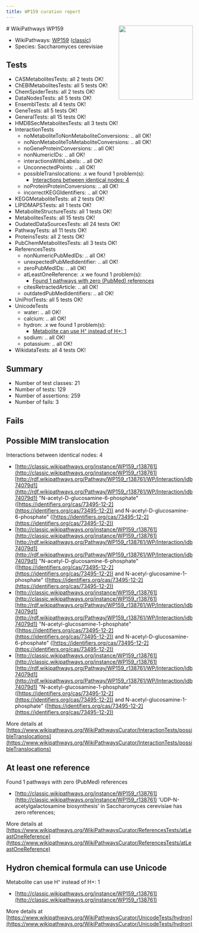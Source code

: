 ```yaml
---
title: WP159 curation report
---
```


<img style="float: right; width: 200px" src="https://upload.wikimedia.org/wikipedia/commons/thumb/8/83/Wplogo_with_text_500.png/640px-Wplogo_with_text_500.png" />
# WikiPathways WP159

* WikiPathways: [WP159](https://wikipathways.org/pathways/WP159) ([classic](https://classic.wikipathways.org/instance/WP159))
* Species: Saccharomyces cerevisiae
## Tests
* CASMetabolitesTests: all 2 tests OK!
* ChEBIMetabolitesTests: all 5 tests OK!
* ChemSpiderTests: all 2 tests OK!
* DataNodesTests: all 5 tests OK!
* EnsemblTests: all 4 tests OK!
* GeneTests: all 5 tests OK!
* GeneralTests: all 15 tests OK!
* HMDBSecMetabolitesTests: all 3 tests OK!
* InteractionTests
    * noMetaboliteToNonMetaboliteConversions: .. all OK!
    * noNonMetaboliteToMetaboliteConversions: .. all OK!
    * noGeneProteinConversions: .. all OK!
    * nonNumericIDs: .. all OK!
    * interactionsWithLabels: .. all OK!
    * UnconnectedPoints: .. all OK!
    * possibleTranslocations: .x we found 1 problem(s):
        * [Interactions between identical nodes: 4](#1c118209)
    * noProteinProteinConversions: .. all OK!
    * incorrectKEGGIdentifiers: .. all OK!
* KEGGMetaboliteTests: all 2 tests OK!
* LIPIDMAPSTests: all 1 tests OK!
* MetaboliteStructureTests: all 1 tests OK!
* MetabolitesTests: all 15 tests OK!
* OudatedDataSourcesTests: all 24 tests OK!
* PathwayTests: all 11 tests OK!
* ProteinsTests: all 2 tests OK!
* PubChemMetabolitesTests: all 3 tests OK!
* ReferencesTests
    * nonNumericPubMedIDs: .. all OK!
    * unexpectedPubMedIdentifier: .. all OK!
    * zeroPubMedIDs: .. all OK!
    * atLeastOneReference: .x we found 1 problem(s):
        * [Found 1 pathways with zero (PubMed) references](#d0a459f0)
    * citesRetractedArticle: .. all OK!
    * outdatedPubMedIdentifiers: .. all OK!
* UniProtTests: all 5 tests OK!
* UnicodeTests
    * water: .. all OK!
    * calcium: .. all OK!
    * hydron: .x we found 1 problem(s):
        * [Metabolite can use H⁺ instead of H+: 1](#484bab84)
    * sodium: .. all OK!
    * potassium: .. all OK!
* WikidataTests: all 4 tests OK!


## Summary

* Number of test classes: 21
* Number of tests: 129
* Number of assertions: 259
* Number of fails: 3

## Fails

<a name="1c118209" />

## Possible MIM translocation

Interactions between identical nodes: 4

* [http://classic.wikipathways.org/instance/WP159_r138761](http://classic.wikipathways.org/instance/WP159_r138761) [http://rdf.wikipathways.org/Pathway/WP159_r138761/WP/Interaction/idb74079d1](http://rdf.wikipathways.org/Pathway/WP159_r138761/WP/Interaction/idb74079d1) "N-acetyl-D-glucosamine-6-phosphate" ([https://identifiers.org/cas/73495-12-2](https://identifiers.org/cas/73495-12-2)) and 
N-acetyl-D-glucosamine-6-phosphate" ([https://identifiers.org/cas/73495-12-2](https://identifiers.org/cas/73495-12-2))
* [http://classic.wikipathways.org/instance/WP159_r138761](http://classic.wikipathways.org/instance/WP159_r138761) [http://rdf.wikipathways.org/Pathway/WP159_r138761/WP/Interaction/idb74079d1](http://rdf.wikipathways.org/Pathway/WP159_r138761/WP/Interaction/idb74079d1) "N-acetyl-D-glucosamine-6-phosphate" ([https://identifiers.org/cas/73495-12-2](https://identifiers.org/cas/73495-12-2)) and 
N-acetyl-glucosamine-1-phosphate" ([https://identifiers.org/cas/73495-12-2](https://identifiers.org/cas/73495-12-2))
* [http://classic.wikipathways.org/instance/WP159_r138761](http://classic.wikipathways.org/instance/WP159_r138761) [http://rdf.wikipathways.org/Pathway/WP159_r138761/WP/Interaction/idb74079d1](http://rdf.wikipathways.org/Pathway/WP159_r138761/WP/Interaction/idb74079d1) "N-acetyl-glucosamine-1-phosphate" ([https://identifiers.org/cas/73495-12-2](https://identifiers.org/cas/73495-12-2)) and 
N-acetyl-D-glucosamine-6-phosphate" ([https://identifiers.org/cas/73495-12-2](https://identifiers.org/cas/73495-12-2))
* [http://classic.wikipathways.org/instance/WP159_r138761](http://classic.wikipathways.org/instance/WP159_r138761) [http://rdf.wikipathways.org/Pathway/WP159_r138761/WP/Interaction/idb74079d1](http://rdf.wikipathways.org/Pathway/WP159_r138761/WP/Interaction/idb74079d1) "N-acetyl-glucosamine-1-phosphate" ([https://identifiers.org/cas/73495-12-2](https://identifiers.org/cas/73495-12-2)) and 
N-acetyl-glucosamine-1-phosphate" ([https://identifiers.org/cas/73495-12-2](https://identifiers.org/cas/73495-12-2))


More details at [https://www.wikipathways.org/WikiPathwaysCurator/InteractionTests/possibleTranslocations](https://www.wikipathways.org/WikiPathwaysCurator/InteractionTests/possibleTranslocations)

<a name="d0a459f0" />

## At least one reference

Found 1 pathways with zero (PubMed) references

* [http://classic.wikipathways.org/instance/WP159_r138761](http://classic.wikipathways.org/instance/WP159_r138761) 'UDP-N-acetylgalactosamine biosynthesis' in Saccharomyces cerevisiae has zero references; 


More details at [https://www.wikipathways.org/WikiPathwaysCurator/ReferencesTests/atLeastOneReference](https://www.wikipathways.org/WikiPathwaysCurator/ReferencesTests/atLeastOneReference)

<a name="484bab84" />

## Hydron chemical formula can use Unicode

Metabolite can use H⁺ instead of H+: 1

* [http://classic.wikipathways.org/instance/WP159_r138761](http://classic.wikipathways.org/instance/WP159_r138761)


More details at [https://www.wikipathways.org/WikiPathwaysCurator/UnicodeTests/hydron](https://www.wikipathways.org/WikiPathwaysCurator/UnicodeTests/hydron)

